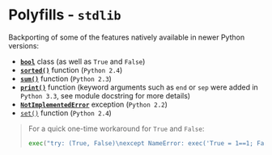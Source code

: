 # Polyfills - `stdlib`

Backporting of some of the features natively available in newer Python versions:

- [**`bool`**](future_types/bool.py) class (as well as `True` and `False`)
- [**`sorted()`**](functions.py) function (`Python 2.4`)
- [**`sum()`**](functions.py) function (`Python 2.3`)
- [**`print()`**](print.py) function (keyword arguments such as `end` or `sep` were added in `Python 3.3`, see module docstring for more details)
- [**`NotImplementedError`**](exceptions.py) exception (`Python 2.2`)
- [`set()`](sets.py) function (`Python 2.4`)

> For a quick one-time workaround for `True` and `False`:
>
> ```python
> exec("try: (True, False)\nexcept NameError: exec('True = 1==1; False = 1==0')")
> ```
